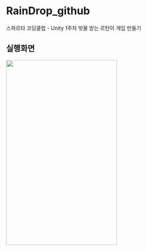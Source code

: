 # RainDrop_github
스파르타 코딩클럽 - Unity 1주차 빗물 받는 르탄이 게임 만들기

## 실행화면

<img src="https://user-images.githubusercontent.com/62470991/230719900-4d68d7d8-4715-4fdf-84ab-e8895048863c.gif" width="300" height="500"/>
